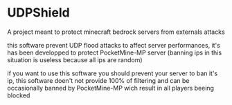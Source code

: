 # UDPShield
A project meant to protect minecraft bedrock servers from externals attacks

this software prevent UDP flood attacks to affect server performances, it's has been developped to protect PocketMine-MP server (banning ips in this situation is useless because all ips are random)

if you want to use this software you should prevent your server to ban it's ip, this software doen't not provide 100% of filtering and can be occasionally banned by PocketMine-MP wich result in all players beeing blocked
